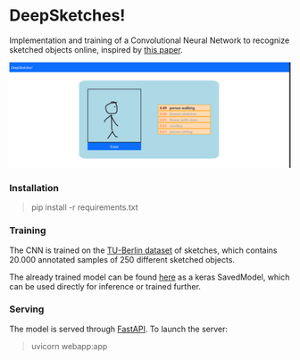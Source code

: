 # DeepSketches!

Implementation and training of a Convolutional Neural Network to recognize sketched objects online, inspired by [this paper](https://www.researchgate.net/publication/282211796_DeepSketch_Deep_convolutional_neural_networks_for_sketch_recognition_and_similarity_search).

![Sample of the DeepSketch! UI](sample.png)

### Installation

> pip install -r requirements.txt

### Training
The CNN is trained on the [TU-Berlin dataset](http://cybertron.cg.tu-berlin.de/eitz/projects/classifysketch/) of sketches, which contains 20.000 annotated samples of 250 different sketched objects.

The already trained model can be found [here](https://drive.google.com/file/d/1sAYV6dVb4mgN45oESyZhJNYaEW-kPmqr/view?usp=sharing) as a keras SavedModel, which can be used directly for inference or trained further.

### Serving
The model is served through [FastAPI](https://fastapi.tiangolo.com/). To launch the server:
> uvicorn webapp:app

